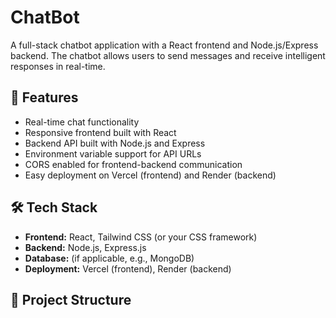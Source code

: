 # ChatBot

A full-stack chatbot application with a React frontend and Node.js/Express backend. The chatbot allows users to send messages and receive intelligent responses in real-time.

## 🚀 Features

- Real-time chat functionality
- Responsive frontend built with React
- Backend API built with Node.js and Express
- Environment variable support for API URLs
- CORS enabled for frontend-backend communication
- Easy deployment on Vercel (frontend) and Render (backend)

## 🛠️ Tech Stack

- **Frontend:** React, Tailwind CSS (or your CSS framework)
- **Backend:** Node.js, Express.js
- **Database:** (if applicable, e.g., MongoDB)
- **Deployment:** Vercel (frontend), Render (backend)

## 📁 Project Structure

